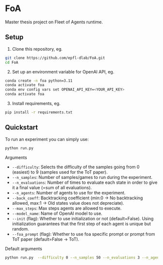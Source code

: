 # FoA
Master thesis project on Fleet of Agents runtime.

## Setup
1. Clone this repository, eg.
```bash
git clone https://github.com/epfl-dlab/FoA.git
cd FoA
```
2. Set up an environment variable for OpenAI API, eg.
```bash
conda create -n foa python=3.11
conda activate foa
conda env config vars set OPENAI_API_KEY=<YOUR_API_KEY>
conda activate foa
```
3. Install requirements, eg.
```bash
pip install -r requirements.txt
```

## Quickstart
To run an experiment you can simply use:
```bash
python run.py
```
Arguments
- `--difficulty`: Selects the difficulty of the samples going from 0 (easiest) to 9 (samples used for the ToT paper).
- `--n_samples`: Number of samples/games to run during the experiment.
- `--n_evaluations`: Number of times to evaluate each state in order to give it a final value (=sum of all evaluations).
- `--n_agents`: Number of agents to use for the experiment.
- `--back_coeff`: Backtracking coefficient (min:0 -> No backtracking allowed, max:1 -> Old states value does not depreciate).
- `--max_steps`: Max steps agents are allowed to execute.
- `--model_name`: Name of OpenAI model to use.
- `--init` (flag): Whether to use initialization or not (default=False). Using initialization guarantees that the first step of each agent is unique but random.
- `--foa_prompt` (flag): Whether to use foa specific prompt or prompt from ToT paper (default=False -> ToT).

Default arguments
```bash
python run.py  --difficulty 0 --n_samples 50 --n_evaluations 3 --n_agents 5 --back_coeff 0.8 --max_steps 10 --model_name gpt-3.5-turbo-1106
```
